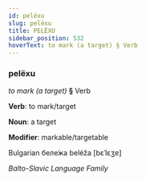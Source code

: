 ```yaml
---
id: pelëxu
slug: pelëxu
title: PELËXU
sidebar_position: 532
hoverText: to mark (a target) § Verb
---
```


### pelëxu

*to mark (a target)* **§** Verb

**Verb**: to mark/target

**Noun**: a target

**Modifier**: markable/targetable

Bulgarian беле́жа beléža [bɛˈlɛʒɐ]

*Balto-Slavic Language Family*